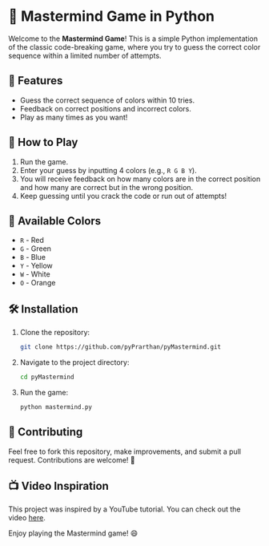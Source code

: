 
# 🎯 Mastermind Game in Python

Welcome to the **Mastermind Game**! This is a simple Python implementation of the classic code-breaking game, where you try to guess the correct color sequence within a limited number of attempts.

## 🌟 Features
- Guess the correct sequence of colors within 10 tries.
- Feedback on correct positions and incorrect colors.
- Play as many times as you want!

## 🚀 How to Play
1. Run the game.
2. Enter your guess by inputting 4 colors (e.g., `R G B Y`).
3. You will receive feedback on how many colors are in the correct position and how many are correct but in the wrong position.
4. Keep guessing until you crack the code or run out of attempts!

## 🎨 Available Colors
- `R` - Red
- `G` - Green
- `B` - Blue
- `Y` - Yellow
- `W` - White
- `O` - Orange

## 🛠️ Installation
1. Clone the repository:
   ```bash
   git clone https://github.com/pyPrarthan/pyMastermind.git
   ```
2. Navigate to the project directory:
   ```bash
   cd pyMastermind
   ```
3. Run the game:
   ```bash
   python mastermind.py
   ```

## 🤝 Contributing
Feel free to fork this repository, make improvements, and submit a pull request. Contributions are welcome! 🎉


## 📺 Video Inspiration
This project was inspired by a YouTube tutorial. You can check out the video [here](https://www.youtube.com/watch?v=sP-gFDreaQ4).

Enjoy playing the Mastermind game! 😄
